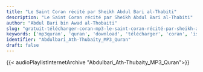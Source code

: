 ```yaml
---
title: "Le Saint Coran récité par Sheikh Abdul Bari al-Thabiti"
description: "Le Saint Coran récité par Sheikh Abdul Bari al-Thabiti"
author: "Abdul Bari bin Awad al-Thobaiti"
slug: "gratuit-télécharger-coran-mp3-le-saint-coran-récité-par-sheikh-abdul-bari-al-thabiti"
keywords: ['mp3quran', 'quran', 'download', 'télécharger', 'coran', 'islam', 'Ath-Thubaity', 'athubaity', 'athoubayti', 'al-thoubayti', 'althoubayti', 'al-thubaity', 'عبد', 'البارئ', 'بن', 'عوض', 'الثبيتي', 'قرآن', 'مصحف', 'مرتل', 'مجود', 'القرآن', 'الكريم', 'المصحف', 'المرتل', 'المجود', 'إسلام', 'تحميل']
identifier: "Abdulbari_Ath-Thubaity_MP3_Quran"
draft: false
---
```


{{< audioPlaylistInternetArchive "Abdulbari_Ath-Thubaity_MP3_Quran">}}
